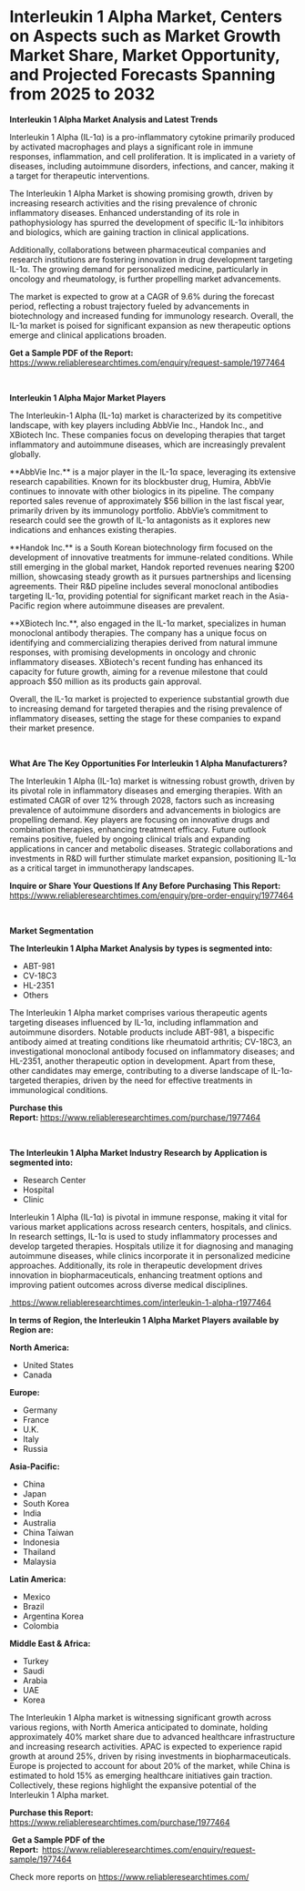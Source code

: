 <p><h1>Interleukin 1 Alpha Market, Centers on Aspects such as Market Growth Market Share, Market Opportunity, and Projected Forecasts Spanning from 2025 to 2032</h1></p><p><strong>Interleukin 1 Alpha Market Analysis and Latest Trends</strong></p>
<p><p>Interleukin 1 Alpha (IL-1α) is a pro-inflammatory cytokine primarily produced by activated macrophages and plays a significant role in immune responses, inflammation, and cell proliferation. It is implicated in a variety of diseases, including autoimmune disorders, infections, and cancer, making it a target for therapeutic interventions. </p><p>The Interleukin 1 Alpha Market is showing promising growth, driven by increasing research activities and the rising prevalence of chronic inflammatory diseases. Enhanced understanding of its role in pathophysiology has spurred the development of specific IL-1α inhibitors and biologics, which are gaining traction in clinical applications. </p><p>Additionally, collaborations between pharmaceutical companies and research institutions are fostering innovation in drug development targeting IL-1α. The growing demand for personalized medicine, particularly in oncology and rheumatology, is further propelling market advancements. </p><p>The market is expected to grow at a CAGR of 9.6% during the forecast period, reflecting a robust trajectory fueled by advancements in biotechnology and increased funding for immunology research. Overall, the IL-1α market is poised for significant expansion as new therapeutic options emerge and clinical applications broaden.</p></p>
<p><strong>Get a Sample PDF of the Report:&nbsp;</strong> <a href="https://www.reliableresearchtimes.com/enquiry/request-sample/1977464?utm_campaign=2733&utm_medium=2&utm_source=Github&utm_content=ia&utm_term=08032025&utm_id=interleukin-1-alpha">https://www.reliableresearchtimes.com/enquiry/request-sample/1977464</a></p>
<p>&nbsp;</p>
<p><strong>Interleukin 1 Alpha Major Market Players</strong></p>
<p><p>The Interleukin-1 Alpha (IL-1α) market is characterized by its competitive landscape, with key players including AbbVie Inc., Handok Inc., and XBiotech Inc. These companies focus on developing therapies that target inflammatory and autoimmune diseases, which are increasingly prevalent globally.</p><p>**AbbVie Inc.** is a major player in the IL-1α space, leveraging its extensive research capabilities. Known for its blockbuster drug, Humira, AbbVie continues to innovate with other biologics in its pipeline. The company reported sales revenue of approximately $56 billion in the last fiscal year, primarily driven by its immunology portfolio. AbbVie’s commitment to research could see the growth of IL-1α antagonists as it explores new indications and enhances existing therapies.</p><p>**Handok Inc.** is a South Korean biotechnology firm focused on the development of innovative treatments for immune-related conditions. While still emerging in the global market, Handok reported revenues nearing $200 million, showcasing steady growth as it pursues partnerships and licensing agreements. Their R&D pipeline includes several monoclonal antibodies targeting IL-1α, providing potential for significant market reach in the Asia-Pacific region where autoimmune diseases are prevalent.</p><p>**XBiotech Inc.**, also engaged in the IL-1α market, specializes in human monoclonal antibody therapies. The company has a unique focus on identifying and commercializing therapies derived from natural immune responses, with promising developments in oncology and chronic inflammatory diseases. XBiotech's recent funding has enhanced its capacity for future growth, aiming for a revenue milestone that could approach $50 million as its products gain approval.</p><p>Overall, the IL-1α market is projected to experience substantial growth due to increasing demand for targeted therapies and the rising prevalence of inflammatory diseases, setting the stage for these companies to expand their market presence.</p></p>
<p>&nbsp;</p>
<p><strong>What Are The Key Opportunities For Interleukin 1 Alpha Manufacturers?</strong></p>
<p><p>The Interleukin 1 Alpha (IL-1α) market is witnessing robust growth, driven by its pivotal role in inflammatory diseases and emerging therapies. With an estimated CAGR of over 12% through 2028, factors such as increasing prevalence of autoimmune disorders and advancements in biologics are propelling demand. Key players are focusing on innovative drugs and combination therapies, enhancing treatment efficacy. Future outlook remains positive, fueled by ongoing clinical trials and expanding applications in cancer and metabolic diseases. Strategic collaborations and investments in R&D will further stimulate market expansion, positioning IL-1α as a critical target in immunotherapy landscapes.</p></p>
<p><strong>Inquire or Share Your Questions If Any Before Purchasing This Report:</strong> <a href="https://www.reliableresearchtimes.com/enquiry/pre-order-enquiry/1977464?utm_campaign=2733&utm_medium=2&utm_source=Github&utm_content=ia&utm_term=08032025&utm_id=interleukin-1-alpha">https://www.reliableresearchtimes.com/enquiry/pre-order-enquiry/1977464</a></p>
<p>&nbsp;</p>
<p><strong>Market Segmentation</strong></p>
<p><strong>The Interleukin 1 Alpha Market Analysis by types is segmented into:</strong></p>
<p><ul><li>ABT-981</li><li>CV-18C3</li><li>HL-2351</li><li>Others</li></ul></p>
<p><p>The Interleukin 1 Alpha market comprises various therapeutic agents targeting diseases influenced by IL-1α, including inflammation and autoimmune disorders. Notable products include ABT-981, a bispecific antibody aimed at treating conditions like rheumatoid arthritis; CV-18C3, an investigational monoclonal antibody focused on inflammatory diseases; and HL-2351, another therapeutic option in development. Apart from these, other candidates may emerge, contributing to a diverse landscape of IL-1α-targeted therapies, driven by the need for effective treatments in immunological conditions.</p></p>
<p><strong>Purchase this Report:&nbsp;</strong><a href="https://www.reliableresearchtimes.com/purchase/1977464?utm_campaign=2733&utm_medium=2&utm_source=Github&utm_content=ia&utm_term=08032025&utm_id=interleukin-1-alpha">https://www.reliableresearchtimes.com/purchase/1977464</a></p>
<p>&nbsp;</p>
<p><strong>The Interleukin 1 Alpha Market Industry Research by Application is segmented into:</strong></p>
<p><ul><li>Research Center</li><li>Hospital</li><li>Clinic</li></ul></p>
<p><p>Interleukin 1 Alpha (IL-1α) is pivotal in immune response, making it vital for various market applications across research centers, hospitals, and clinics. In research settings, IL-1α is used to study inflammatory processes and develop targeted therapies. Hospitals utilize it for diagnosing and managing autoimmune diseases, while clinics incorporate it in personalized medicine approaches. Additionally, its role in therapeutic development drives innovation in biopharmaceuticals, enhancing treatment options and improving patient outcomes across diverse medical disciplines.</p></p>
<p><a href="https://www.reliableresearchtimes.com/interleukin-1-alpha-r1977464?utm_campaign=2733&utm_medium=2&utm_source=Github&utm_content=ia&utm_term=08032025&utm_id=interleukin-1-alpha">&nbsp;https://www.reliableresearchtimes.com/interleukin-1-alpha-r1977464</a></p>
<p><strong>In terms of Region, the Interleukin 1 Alpha Market Players available by Region are:</strong></p>
<p>
    <p> <strong> North America: </strong>
        <ul>
            <li>United States</li>
            <li>Canada</li>
        </ul>
        </p> 
    <p> <strong> Europe: </strong>
        <ul>
            <li>Germany</li>
            <li>France</li>
            <li>U.K.</li>
            <li>Italy</li>
            <li>Russia</li>
        </ul>
        </p> 
    <p> <strong> Asia-Pacific: </strong>
        <ul>
            <li>China</li>
            <li>Japan</li>
            <li>South Korea</li>
            <li>India</li>
            <li>Australia</li>
            <li>China Taiwan</li>
            <li>Indonesia</li>
            <li>Thailand</li>
            <li>Malaysia</li>
        </ul>
        </p> 
    <p> <strong> Latin America: </strong>
        <ul>
            <li>Mexico</li>
            <li>Brazil</li>
            <li>Argentina Korea</li>
            <li>Colombia</li>
        </ul>
        </p> 
    <p> <strong> Middle East & Africa: </strong>
        <ul>
            <li>Turkey</li>
            <li>Saudi</li>
            <li>Arabia</li>
            <li>UAE</li>
            <li>Korea</li>
        </ul>
    </p>
    </p>
<p><p>The Interleukin 1 Alpha market is witnessing significant growth across various regions, with North America anticipated to dominate, holding approximately 40% market share due to advanced healthcare infrastructure and increasing research activities. APAC is expected to experience rapid growth at around 25%, driven by rising investments in biopharmaceuticals. Europe is projected to account for about 20% of the market, while China is estimated to hold 15% as emerging healthcare initiatives gain traction. Collectively, these regions highlight the expansive potential of the Interleukin 1 Alpha market.</p></p>
<p><strong>Purchase this Report: </strong><a href="https://www.reliableresearchtimes.com/purchase/1977464?utm_campaign=2733&utm_medium=2&utm_source=Github&utm_content=ia&utm_term=08032025&utm_id=interleukin-1-alpha">https://www.reliableresearchtimes.com/purchase/1977464</a></p>
<p>&nbsp;<strong>Get a Sample PDF of the Report:&nbsp;&nbsp;</strong><a href="https://www.reliableresearchtimes.com/enquiry/request-sample/1977464?utm_campaign=2733&utm_medium=2&utm_source=Github&utm_content=ia&utm_term=08032025&utm_id=interleukin-1-alpha">https://www.reliableresearchtimes.com/enquiry/request-sample/1977464</a></p>
<p><strong></strong></p>
<p>Check more reports on <a href="https://www.reliableresearchtimes.com/?utm_campaign=2733&utm_medium=2&utm_source=Github&utm_content=ia&utm_term=08032025&utm_id=interleukin-1-alpha">https://www.reliableresearchtimes.com/</a></p>